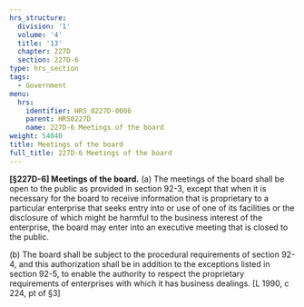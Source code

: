 ```yaml
---
hrs_structure:
  division: '1'
  volume: '4'
  title: '13'
  chapter: 227D
  section: 227D-6
type: hrs_section
tags:
  - Government
menu:
  hrs:
    identifier: HRS_0227D-0006
    parent: HRS0227D
    name: 227D-6 Meetings of the board
weight: 54040
title: Meetings of the board
full_title: 227D-6 Meetings of the board
---
```

**[§227D-6] Meetings of the board.** (a) The meetings of the board shall be open to the public as provided in section 92-3, except that when it is necessary for the board to receive information that is proprietary to a particular enterprise that seeks entry into or use of one of its facilities or the disclosure of which might be harmful to the business interest of the enterprise, the board may enter into an executive meeting that is closed to the public.

(b) The board shall be subject to the procedural requirements of section 92-4, and this authorization shall be in addition to the exceptions listed in section 92-5, to enable the authority to respect the proprietary requirements of enterprises with which it has business dealings. [L 1990, c 224, pt of §3]